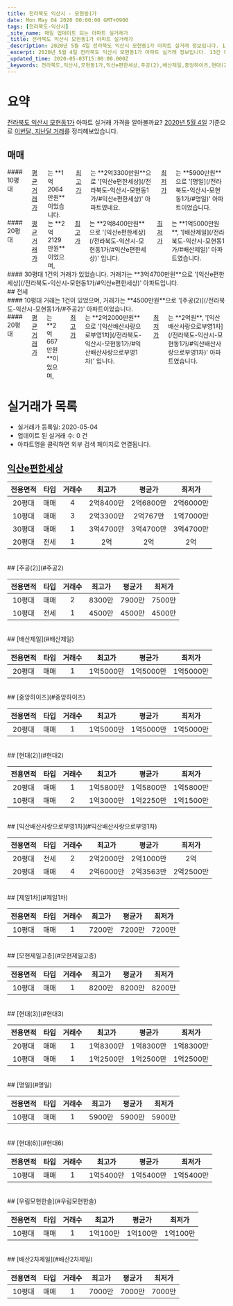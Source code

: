 ```yaml
---
title: 전라북도 익산시 - 모현동1가
date: Mon May 04 2020 00:00:00 GMT+0900
tags: [전라북도-익산시]
_site_name: 매일 업데이트 되는 아파트 실거래가
_title: 전라북도 익산시 모현동1가 아파트 실거래가
_description: 2020년 5월 4일 전라북도 익산시 모현동1가 아파트 실거래 정보입니다. 13건 아파트 정보가 있습니다.
_excerpt: 2020년 5월 4일 전라북도 익산시 모현동1가 아파트 실거래 정보입니다. 13건 아파트 정보가 있습니다.
_updated_time: 2020-05-03T15:00:00.000Z
_keywords: 전라북도,익산시,모현동1가,익산e편한세상,주공(2),배산제일,중앙하이츠,현대(2),익산배산사랑으로부영1차,제일1차,모현제일고층,현대(3),명일,현대(6),우림모현한솔,배산2차제일
---
```





# 요약
<ins>전라북도 익산시 모현동1가</ins> 아파트 실거래 가격을 알아볼까요? <ins>2020년 5월 4일</ins> 기준으로 <ins>이번달, 지난달 거래</ins>를 정리해보았습니다.

## 매매
<div class="container">
<div class="six columns" markdown="1">
#### 10평대
<ins>평균 거래가</ins>는 **1억2064만원**이었습니다. <ins>최고가</ins>는 **2억3300만원**으로 '[익산e편한세상](/전라북도-익산시-모현동1가/#익산e편한세상)' 아파트였네요. <ins>최저가</ins>는 **5900만원**으로 '[명일](/전라북도-익산시-모현동1가/#명일)' 아파트이었습니다.
</div>
<div class="six columns" markdown="1">
#### 20평대
<ins>평균 거래가</ins>는 **2억2129만원**이었으며, <ins>최고가</ins>는 **2억8400만원**으로 '[익산e편한세상](/전라북도-익산시-모현동1가/#익산e편한세상)' 입니다. <ins>최저가</ins>는 **1억5000만원**, '[배산제일](/전라북도-익산시-모현동1가/#배산제일)' 아파트였습니다.
</div>
</div>
<div class="container">
<div class="twelve columns" markdown="1">
#### 30평대
1건의 거래가 있었습니다. 거래가는 **3억4700만원**으로 '[익산e편한세상](/전라북도-익산시-모현동1가/#익산e편한세상)' 아파트입니다.
</div>
</div>
## 전세
<div class="container">
<div class="six columns" markdown="1">
#### 10평대
거래는 1건이 있었으며, 거래가는 **4500만원**으로 '[주공(2)](/전라북도-익산시-모현동1가/#주공2)' 아파트이었습니다.
</div>
<div class="six columns" markdown="1">
#### 20평대
<ins>평균 거래가</ins>는 **2억667만원**이었으며, <ins>최고가</ins>는 **2억2000만원**으로 '[익산배산사랑으로부영1차](/전라북도-익산시-모현동1가/#익산배산사랑으로부영1차)' 입니다. <ins>최저가</ins>는 **2억원**, '[익산배산사랑으로부영1차](/전라북도-익산시-모현동1가/#익산배산사랑으로부영1차)' 아파트였습니다.
</div>
</div>



# 실거래가 목록
- 실거래가 등록일: 2020-05-04
- 업데이트 된 실거래 수: 0 건
- 아파트명을 클릭하면 외부 검색 페이지로 연결됩니다.

## [익산e편한세상](#익산e편한세상)

|전용면적|타입|거래수|최고가|평균가|최저가|
|:---:|:---:|:---:|:---:|:---:|:---:|
|20평대|<span class="deal-type-1">매매</span>|4|2억8400만|2억6800만|2억6000만|
|10평대|<span class="deal-type-1">매매</span>|3|2억3300만|2억767만|1억7000만|
|30평대|<span class="deal-type-1">매매</span>|1|3억4700만|3억4700만|3억4700만|
|20평대|<span class="deal-type-2">전세</span>|1|2억|2억|2억|

<br/>
## [주공(2)](#주공2)

|전용면적|타입|거래수|최고가|평균가|최저가|
|:---:|:---:|:---:|:---:|:---:|:---:|
|10평대|<span class="deal-type-1">매매</span>|2|8300만|7900만|7500만|
|10평대|<span class="deal-type-2">전세</span>|1|4500만|4500만|4500만|

<br/>
## [배산제일](#배산제일)

|전용면적|타입|거래수|최고가|평균가|최저가|
|:---:|:---:|:---:|:---:|:---:|:---:|
|20평대|<span class="deal-type-1">매매</span>|1|1억5000만|1억5000만|1억5000만|

<br/>
## [중앙하이츠](#중앙하이츠)

|전용면적|타입|거래수|최고가|평균가|최저가|
|:---:|:---:|:---:|:---:|:---:|:---:|
|20평대|<span class="deal-type-1">매매</span>|1|1억5000만|1억5000만|1억5000만|

<br/>
## [현대(2)](#현대2)

|전용면적|타입|거래수|최고가|평균가|최저가|
|:---:|:---:|:---:|:---:|:---:|:---:|
|20평대|<span class="deal-type-1">매매</span>|1|1억5800만|1억5800만|1억5800만|
|10평대|<span class="deal-type-1">매매</span>|2|1억3000만|1억2250만|1억1500만|

<br/>
## [익산배산사랑으로부영1차](#익산배산사랑으로부영1차)

|전용면적|타입|거래수|최고가|평균가|최저가|
|:---:|:---:|:---:|:---:|:---:|:---:|
|20평대|<span class="deal-type-2">전세</span>|2|2억2000만|2억1000만|2억|
|20평대|<span class="deal-type-1">매매</span>|4|2억6000만|2억3563만|2억2500만|

<br/>
## [제일1차](#제일1차)

|전용면적|타입|거래수|최고가|평균가|최저가|
|:---:|:---:|:---:|:---:|:---:|:---:|
|10평대|<span class="deal-type-1">매매</span>|1|7200만|7200만|7200만|

<br/>
## [모현제일고층](#모현제일고층)

|전용면적|타입|거래수|최고가|평균가|최저가|
|:---:|:---:|:---:|:---:|:---:|:---:|
|10평대|<span class="deal-type-1">매매</span>|1|8200만|8200만|8200만|

<br/>
## [현대(3)](#현대3)

|전용면적|타입|거래수|최고가|평균가|최저가|
|:---:|:---:|:---:|:---:|:---:|:---:|
|20평대|<span class="deal-type-1">매매</span>|1|1억8300만|1억8300만|1억8300만|
|10평대|<span class="deal-type-1">매매</span>|1|1억2500만|1억2500만|1억2500만|

<br/>
## [명일](#명일)

|전용면적|타입|거래수|최고가|평균가|최저가|
|:---:|:---:|:---:|:---:|:---:|:---:|
|10평대|<span class="deal-type-1">매매</span>|1|5900만|5900만|5900만|

<br/>
## [현대(6)](#현대6)

|전용면적|타입|거래수|최고가|평균가|최저가|
|:---:|:---:|:---:|:---:|:---:|:---:|
|10평대|<span class="deal-type-1">매매</span>|1|1억5400만|1억5400만|1억5400만|

<br/>
## [우림모현한솔](#우림모현한솔)

|전용면적|타입|거래수|최고가|평균가|최저가|
|:---:|:---:|:---:|:---:|:---:|:---:|
|10평대|<span class="deal-type-1">매매</span>|1|1억100만|1억100만|1억100만|

<br/>
## [배산2차제일](#배산2차제일)

|전용면적|타입|거래수|최고가|평균가|최저가|
|:---:|:---:|:---:|:---:|:---:|:---:|
|10평대|<span class="deal-type-1">매매</span>|1|7000만|7000만|7000만|

<br/>



